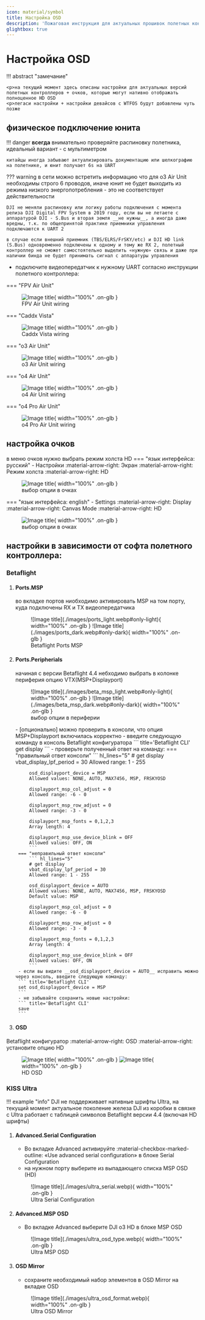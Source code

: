 ```yaml
---
icon: material/symbol
title: Настройка OSD
description: 'Пожаговая инструкция для актуальных прошивок полетных контроллеров: Betaflight, Kiss Ultra'
glightbox: true
---
```


# Настройка OSD

!!! abstract "замечание"

    <p>на текущий момент здесь описаны настройки для актуальных версий полетных контроллеров + очков, которые могут нативно отображать полноценное HD OSD
    <p>легаси настройки + настройки девайсов с WTFOS будут добавлены чуть позже

## физическое подключение юнита

!!! danger
    __всегда__ внимательно проверяйте распиновку полетника, идеальный вариант - с мультиметром

    китайцы иногда забывают актуализировать документацию или шелкографию на полетнике, и юнит получает 6s на UART

??? warning
    в сети можно встретить информацию что для o3 Air Unit необходимы строго 6 проводов, иначе юнит не будет выходить из режима низкого энергопотребления - это не соответствует действительности

    DJI не меняли распиновку или логику работы подключения с момента релиза DJI Digital FPV System в 2019 году, если вы не летаете с аппаратурой DJI - S.Bus и вторая земля __не нужны__, а иногда даже вредны, т.к. по общепринятой практике приемники управления подключаются к UART 2 
    
    в случае если внешний приемник (TBS/ELRS/FrSKY/etc) и DJI HD link (S.Bus) одновременно подключены к одному и тому же RX 2, полетный контроллер не сможет самостоятельно выделить «нужную» связь и даже при наличии бинда не будет принимать сигнал с аппаратуры управления

- подключите видеопередатчик к нужному UART согласно инструкции полетного контроллера:

=== "FPV Air Unit"
    <figure markdown="span">
    ![Image title](./images/og_au_wiring_light.png){ width="100%" .on-glb }
    <figcaption>FPV Air Unit wiring</figcaption>
    </figure>
=== "Caddx Vista"
    <figure markdown="span">
    ![Image title](./images/caddx_vista_wiring_light.png){ width="100%" .on-glb }
    <figcaption>Caddx Vista wiring</figcaption>
    </figure>
=== "o3 Air Unit"
    <figure markdown="span">
    ![Image title](./images/o3_wiring_light.png){ width="100%" .on-glb }
    <figcaption>o3 Air Unit wiring</figcaption>
    </figure>
=== "o4 Air Unit"
    <figure markdown="span">
    ![Image title](./images/o4lite_wiring_light.png){ width="100%" .on-glb }
    <figcaption>o4 Air Unit wiring</figcaption>
    </figure>
=== "o4 Pro Air Unit"
    <figure markdown="span">
    ![Image title](./images/o4pro_wiring_light.png){ width="100%" .on-glb }
    <figcaption>o4 Pro Air Unit wiring</figcaption>
    </figure>

## настройка очков
в меню очков нужно выбрать режим холста HD
=== "язык интерфейса: русский"
    - Настройки :material-arrow-right: Экран :material-arrow-right: Режим холста :material-arrow-right: HD
    <figure markdown="span">
    ![Image title](./images/goggles_hd_ru_dark.png){ width="100%" .on-glb }
    <figcaption>выбор опции в очках</figcaption>
    </figure>
=== "язык интерфейса: english"
    - Settings :material-arrow-right: Display :material-arrow-right: Canvas Mode :material-arrow-right: HD
    <figure markdown="span">
    ![Image title](./images/goggles_hd_en_dark.png){ width="100%" .on-glb }
    <figcaption>выбор опции в очках</figcaption>
    </figure>

## настройки в зависимости от софта полетного контроллера:

### Betaflight

1. #### Ports.MSP 
    во вкладке портов ниобходимо активировать MSP на том порту, куда подключены RX и TX видеопередатчика
    <figure markdown="span">
    ![Image title](./images/ports_light.webp#only-light){ width="100%" .on-glb }
    ![Image title](./images/ports_dark.webp#only-dark){ width="100%" .on-glb }
    <figcaption>Betaflight Ports MSP </figcaption>
    </figure>
2. #### Ports.Peripherials 
    начиная с версии Betaflight 4.4 небходимо выбрать в колонке периферия опцию VTX(MSP+Displayport)
    <figure markdown="span">
    ![Image title](./images/beta_msp_light.webp#only-light){ width="100%" .on-glb }
    ![Image title](./images/beta_msp_dark.webp#only-dark){ width="100%" .on-glb }
    <figcaption>выбор опции в периферии</figcaption>
    </figure>
    - [опционально] можно проверить в консоли, что опция MSP+Displayport включилась корректно
        - введите следующую команду в консоль Betaflight конфигуратора 
        ``` title='Betaflight CLI'
        get display
        ```
        - проверьте полученный ответ на команду:
        === "правильный ответ консоли"
            ``` hl_lines="5"
            # get display
            vbat_display_lpf_period = 30
            Allowed range: 1 - 255

            osd_displayport_device = MSP
            Allowed values: NONE, AUTO, MAX7456, MSP, FRSKYOSD

            displayport_msp_col_adjust = 0
            Allowed range: -6 - 0

            displayport_msp_row_adjust = 0
            Allowed range: -3 - 0

            displayport_msp_fonts = 0,1,2,3
            Array length: 4

            displayport_msp_use_device_blink = OFF
            Allowed values: OFF, ON
            ```
        === "неправильный ответ консоли"
            ``` hl_lines="5"
            # get display
            vbat_display_lpf_period = 30
            Allowed range: 1 - 255

            osd_displayport_device = AUTO
            Allowed values: NONE, AUTO, MAX7456, MSP, FRSKYOSD
            Default value: MSP

            displayport_msp_col_adjust = 0
            Allowed range: -6 - 0

            displayport_msp_row_adjust = 0
            Allowed range: -3 - 0

            displayport_msp_fonts = 0,1,2,3
            Array length: 4

            displayport_msp_use_device_blink = OFF
            Allowed values: OFF, ON
            ```
        - если вы видите __osd_displayport_device = AUTO__ исправить можно через консоль, введите следующую команду:
        ``` title='Betaflight CLI'
        set osd_displayport_device = MSP
        ```
        - не забывайте сохранить новые настройки:
        ``` title='Betaflight CLI'
        save
        ```
3. #### OSD

Betaflight конфигуратор :material-arrow-right: OSD :material-arrow-right: установите опцию HD
    <figure markdown="span">
    ![Image title](./images/osd_light.webp#only-light){ width="100%" .on-glb }
    ![Image title](./images/osd_dark.webp#only-dark){ width="100%" .on-glb }
    <figcaption>HD OSD</figcaption>
    </figure>

### KISS Ultra

!!! example "info"
    DJI не поддерживает нативные шрифты Ultra, на текущий момент актуальное поколение железа DJI из коробки в связке с Ultra работает с таблицей символов Betaflight версии 4.4 (включая HD шрифты)


1. #### Advanced.Serial Configuration
    - Во вкладке Advanced активируйте :material-checkbox-marked-outline: «Use advanced serial configuration» в блоке Serial Configuration
    - на нужном порту выберите из выпадающего списка MSP OSD (HD)
    <figure markdown="span">
    ![Image title](./images/ultra_serial.webp){ width="100%" .on-glb }
    <figcaption>Ultra Serial Configuration</figcaption>
    </figure>

2. #### Advanced.MSP OSD
    - Во вкладке Advanced выберите DJI o3 HD в блоке MSP OSD
    <figure markdown="span">
    ![Image title](./images/ultra_osd_type.webp){ width="100%" .on-glb }
    <figcaption>Ultra MSP OSD</figcaption>
    </figure>

3. #### OSD Mirror
    - сохраните необходимый набор элементов в OSD Mirror на вкладке OSD
    
    <figure markdown="span">
    ![Image title](./images/ultra_osd_format.webp){ width="100%" .on-glb }
    <figcaption>Ultra OSD Mirror</figcaption>
    </figure>